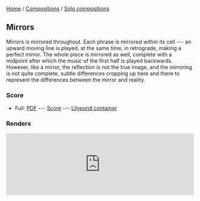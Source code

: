 [Home](/) / [Compositions](/compositions) / [Solo compositions](/compositions/solo)

## Mirrors

Mirrors is mirrored throughout. Each phrase is mirrored within its cell --- an upward moving line is played, at the same time, in retrograde, making a perfect mirror. The whole piece is mirrored as well, complete with a midpoint after which the music of the first half is played backwards. However, like a mirror, the reflection is not the true image, and the mirroring is not quite complete, subtle differences cropping up here and there to represent the differences between the mirror and reality.

### Score

* Full: [PDF](Mirrors.pdf) --- [Score](score.ly) --- [Lilypond container](Mirrors.ly)

### Renders

<iframe width="100%" height="166" scrolling="no" frameborder="no" src="https://w.soundcloud.com/player/?url=https%3A//api.soundcloud.com/tracks/307286186&amp;color=ff5500&amp;auto_play=false&amp;hide_related=false&amp;show_comments=true&amp;show_user=true&amp;show_reposts=false"></iframe>
